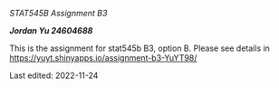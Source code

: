
*STAT545B Assignment B3*

***Jordan Yu 24604688***

This is the assignment for stat545b B3, option B. 
Please see details in https://yuyt.shinyapps.io/assignment-b3-YuYT98/

Last edited: 2022-11-24
